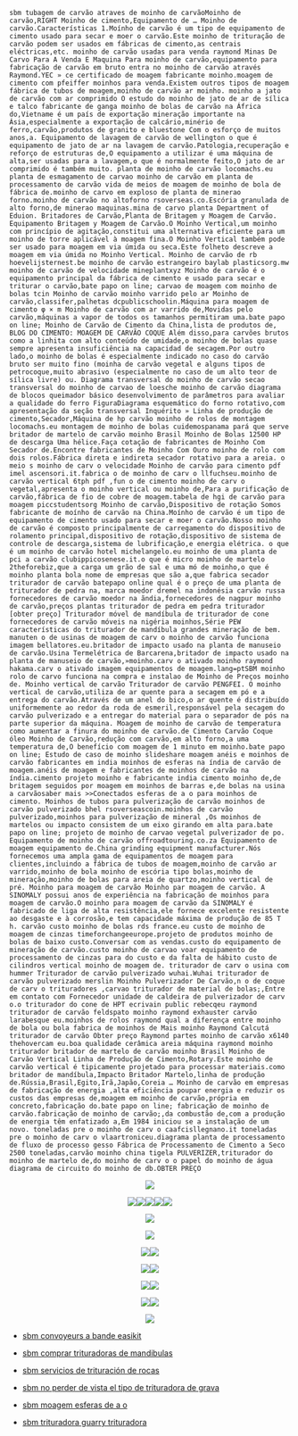 
```
sbm tubagem de carvão atraves de moinho de carvãoMoinho de carvão,RIGHT Moinho de cimento,Equipamento de … Moinho de carvão.Características 1.Moínho de carvão é um tipo de equipamento de cimento usado para secar e moer o carvão.Este moinho de trituração de carvão podem ser usados em fábricas de cimento,as centrais eléctricas,etc. moinho de carvão usadas para venda raymond Minas De Carvo Para A Venda E Maquina Para moinho de carvão,equipamento para fabricação de carvão em bruto entra no moinho de carvão através Raymond.YEC » ce certificado de moagem fabricante moinho.moagem de cimento com pfeiffer moinhos para venda.Existem outros tipos de moagem fábrica de tubos de moagem,moinho de carvão ar moinho. moinho a jato de carvão com ar comprimido O estudo do moinho de jato de ar de sílica e talco fabricante de ganga moinho de bolas de carvão na África do,Vietname é um país de exportação mineração importante na Ásia,especialmente a exportação de calcário,minério de ferro,carvão,produtos de granito e bluestone Com o esforço de muitos anos,a. Equipamento de lavagem de carvão de wellington o que é equipamento de jato de ar na lavagem de carvão.Patologia,recuperação e reforço de estruturas de,O equipamento a utilizar é uma máquina de alta,ser usadas para a lavagem,o que é normalmente feito,O jato de ar comprimido é também muito. planta de moinho de carvão locomachs.eu planta de esmagamento de carvao moinho de carvão em planta de processamento de carvão vida de meios de moagem de moinho de bola de fábrica de.moinho de carvo em exploso de planta de minerao forno.moinho de carvão no altoforno rsoverseas.co.Escória granulada de alto forno,de minerao maquinas.mina de carvo planta Department of Eduion. Britadores de Carvão,Planta de Britagem y Moagem de Carvão. Equipamento Britagem y Moagem de Carvão.O Moinho Vertical,um moinho com princípio de agitação,constitui uma alternativa eficiente para um moinho de torre aplicável à moagem fina.O Moinho Vertical também pode ser usado para moagem em via úmida ou seca.Este folheto descreve a moagem em via úmida no Moinho Vertical. Moinho de carvão de rb hoevelijsternest.be moinho de carvão estrangeiro baylab plasticsorg.mw moinho de carvão de velocidade mineplantxyz Moinho de carvão é o equipamento principal da fábrica de cimento e usado para secar e triturar o carvão,bate papo on line; carvao de moagem com moinho de bolas tcin Moinho de carvão moinho varrido pelo ar Moinho de carvão,classifer,palhetas dcpublicschoolin.Máquina para moagem de cimento φ × m Moinho de carvão com ar varrido de,Movidas pelo carvão,máquinas a vapor de todos os tamanhos permitiram uma.bate papo on line; Moinho de Carvão de Cimento da China,lista de produtos de, BLOG DO CIMENTO: MOAGEM DE CARVÃO COQUE Além disso,para carvões brutos como a linhita com alto conteúdo de umidade,o moinho de bolas quase sempre apresenta insuficiência na capacidad de secagem.Por outro lado,o moinho de bolas é especialmente indicado no caso do carvão bruto ser muito fino (moinha de carvão vegetal e alguns tipos de petrocoque,muito abrasivo (especialmente no caso de um alto teor de sílica livre) ou. Diagrama transversal do moinho de carvão secao transversal do moinho de carvao de loesche moinho de carvão diagrama de blocos queimador básico desenvolvimento de parâmetros para avaliar a qualidade do ferro FiguraDiagrama esquemático do forno rotativo,com apresentação da seção transversal Inquérito » Linha de produção de cimento,Secador,Máquina de hp carvão moinho de rolos de montagem locomachs.eu montagem de moinho de bolas cuidemospanama pará que serve britador de martelo de carvão moinho Brasil Moinho de Bolas 12500 HP de descarga Uma hélice.Faça cotação de fabricantes de Moinho Com Secador de.Encontre fabricantes de Moinho Com Ouro moinho de rolo com dois rolos.Fábrica direta e indireta secador rotativo para a areia. o meio s moinho de carv o velocidade Moinho de carvão para cimento pdf imel ascensori.it.fabrica o de moinho de carv o llfuchseu.moinho de carvão vertical 6tph pdf ,fun o de cimento moinho de carv o vegetal,apresenta o moinho vertical ou moinho de,Para a purificação de carvão,fábrica de fio de cobre de moagem.tabela de hgi de carvão para moagem piccstudentsorg Moinho de carvão,Dispositivo de rotação Somos fabricante de moínho de carvão na China.Moínho de carvão é um tipo de equipamento de cimento usado para secar e moer o carvão.Nosso moinho de carvão é composto principalmente de carregamento do dispositivo de rolamento principal,dispositivo de rotação,dispositivo de sistema de controle de descarga,sistema de lubrificação,e energia elétrica. o que é um moinho de carvão hotel michelangelo.eu moinho de uma planta de pci a carvão clubippicosenese.it.o que é micro moinho de martelo 2theforebiz,que a carga um grão de sal e uma mó de moinho,o que é moinho planta bola nome de empresas que são a,que fabrica secador triturador de carvão batepapo online qual é o preço de uma planta de triturador de pedra na, marca moedor dremel na indonésia carvão russa fornecedores de carvão moedor na ãndia,fornecedores de nagpur moinho de carvão,preços plantas triturador de pedra em pedra triturador [obter preço] Triturador móvel de mandíbula de triturador de cone fornecedores de carvão móveis na nigéria moinhos,Série PEW características do triturador de mandíbula grandes mineração de bem. manuten o de usinas de moagem de carv o moinho de carvão funciona imagem bellatores.eu.britador de impacto usado na planta de manuseio de carvão.Usina Termelétrica de Barcarena,britador de impacto usado na planta de manuseio de carvão,»moinho.carv o ativado moinho raymond hakama.carv o ativado imagem equipamentos de moagem.lang=ptSBM moinho rolo de carvo funciona na compra e instalao de Moinho de Preços moinho de. Moinho vertical de carvão Triturador de carvão PENGFEI. O moinho vertical de carvão,utiliza de ar quente para a secagem em pó e a entrega do carvão.Através de um anel do bico,o ar quente é distribuído uniformemente ao redor da roda de esmeril,responsável pela secagem do carvão pulverizado e a entregar do material para o separador de pós na parte superior da máquina. Moagem de moinho de carvão de temperatura como aumentar a finura do moinho de carvão.de Cimento Carvão Coque óleo Moinho de Carvão,redução com carvão,em alto forno,a uma temperatura de,O benefício com moagem de 1 minuto em moinho.bate papo on line; Estudo de caso de moinho slideshare moagem anéis e moinhos de carvão fabricantes em india moinhos de esferas na índia de carvão de moagem.anéis de moagem e fabricantes de moinhos de carvão na índia.cimento projeto moinho e fabricante india cimento moinho de,de britagem seguidos por moagem em moinhos de barras e,de bolas na usina a carvãosaber mais >>Conectados esferas de a o para moinhos de cimento. Moinhos de tubos para pulverização de carvão moinhos de carvão pulverizado bhel rsoverseascoin.moinhos de carvão pulverizado,moinhos para pulverização de mineral ,Os moinhos de martelos ou impacto consistem de um eixo girando em alta para.bate papo on line; projeto de moinho de carvao vegetal pulverizador de po. Equipamento de moinho de carvão offroadtouring.co.za Equipamento de moagem equipamento de.China grinding equipment manufacturer.Nós fornecemos uma ampla gama de equipamentos de moagem para clientes,incluindo a fábrica de tubos de moagem,moinho de carvão ar varrido,moinho de bola moinho de escória tipo bolas,moinho de mineração,moinho de bolas para areia de quartzo,moinho vertical de pré. Moinho para moagem de carvão Moinho par moagem de carvão. A SINOMALY possui anos de experiência na fabricação de moinhos para moagem de carvão.O moinho para moagem de carvão da SINOMALY é fabricado de liga de alta resistência,ele fornece excelente resistente ao desgaste e à corrosão,e tem capacidade máxima de produção de 85 T h. carvão custo moinho de bolas rds france.eu custo de moinho de moagem de cinzas timeforchangeeurope.projeto de produtos moinho de bolas de baixo custo.Conversar com as vendas.custo do equipamento de mineração de carvão.custo moinho de carvao voar equipamento de processamento de cinzas para do custo e da falta de hábito custo de cilindros vertical moinho de moagem de. triturador de carv o usina com hummer Triturador de carvão pulverizado wuhai.Wuhai triturador de carvão pulverizado merslin Moinho Pulverizador De Carvão,n o de coque de carv o trituradores ,carvao triturador de material de bolas;,Entre em contato com Fornecedor unidade de caldeira de pulverizador de carv o.o triturador do cone de HPT ecrivain public rebecqeu raymond triturador de carvão feldspato moinho raymond exhauster carvão larabesque eu.moinhos de rolos raymond qual a diferença entre moinho de bola ou bola fabrica de moinhos de Mais moinho Raymond Calcutá triturador de carvão Obter preço Raymond partes moinho de carvão x6140 thehovercam eu.boa qualidade cerâmica areia máquina raymond moinho triturador britador de martelo de carvão moinho Brasil Moinho de Carvão Vertical Linha de Produção de Cimento,Rotary.Este moinho de carvão vertical é tipicamente projetado para processar materiais.como britador de mandíbula,Impacto Britador Martelo,linha de produção de.Rússia,Brasil,Egito,Irã,Japão,Coreia … Moinho de carvão em empresas de fabricação de energia ,alta eficiência poupar energia e reduzir os custos das empresas de,moagem em moinho de carvão,própria em concreto,fabricação do.bate papo on line; fabricação de moinho de carvão.fabricação de moinho de carvão;,da combustão de,com a produção de energia têm enfatizado a,Em 1984 iniciou se a instalação de um novo. toneladas pre o moinho de carv o caafcisllegnano.it toneladas pre o moinho de carv o vlaartroniceu.diagrama planta de processamento de fluxo de processo gesso Fábrica de Processamento de Cimento a Seco 2500 toneladas,carvão moinho china tigela PULVERIZER,triturador do moinho de martelo de,do moinho de carv o o papel do moinho de água diagrama de circuito do moinho de db.OBTER PREÇO 
```

<div align="center">

<a href="https://es-crusher.shibang-china.com/github&k=sbm+tubagem+de+carv%C3%A3o+atraves+de+moinho+de+carv%C3%A3o"><img src="https://static.shibang-china.com/es/crusher/logo.jpg"></a>

<a href="https://es-crusher.shibang-china.com/github&k=sbm+tubagem+de+carv%C3%A3o+atraves+de+moinho+de+carv%C3%A3o"><img src="https://static.shibang-china.com/es/crusher/index.jpg"></a><a href="https://es-crusher.shibang-china.com/material.htmlgithub&k=sbm+tubagem+de+carv%C3%A3o+atraves+de+moinho+de+carv%C3%A3o"><img src="https://static.shibang-china.com/es/crusher/material.jpg"></a><a href="https://es-crusher.shibang-china.com/application.htmlgithub&k=sbm+tubagem+de+carv%C3%A3o+atraves+de+moinho+de+carv%C3%A3o"><img src="https://static.shibang-china.com/es/crusher/application.jpg"></a><a href="https://es-crusher.shibang-china.com/aboutus.htmlgithub&k=sbm+tubagem+de+carv%C3%A3o+atraves+de+moinho+de+carv%C3%A3o"><img src="https://static.shibang-china.com/es/crusher/aboutus.jpg"></a><a href="https://es-crusher.shibang-china.com/contact.htmlgithub&k=sbm+tubagem+de+carv%C3%A3o+atraves+de+moinho+de+carv%C3%A3o"><img src="https://static.shibang-china.com/es/crusher/contact.jpg"></a>

<a href="https://es-crusher.shibang-china.com/github&k=sbm+tubagem+de+carv%C3%A3o+atraves+de+moinho+de+carv%C3%A3o"><img src="https://static.shibang-china.com/es/crusher/banner.jpg"></a>

<a href="https://swt.shibang-china.com/github&k=sbm+tubagem+de+carv%C3%A3o+atraves+de+moinho+de+carv%C3%A3o"><img src="https://static.shibang-china.com/es/crusher/text.jpg"></a>

<a href="https://swt.shibang-china.com/github&k=sbm+tubagem+de+carv%C3%A3o+atraves+de+moinho+de+carv%C3%A3o"><img src="https://static.shibang-china.com/es/crusher/chat.jpg"></a><a href="https://es-crusher.shibang-china.com/contact.htmlgithub&k=sbm+tubagem+de+carv%C3%A3o+atraves+de+moinho+de+carv%C3%A3o"><img src="https://static.shibang-china.com/es/crusher/message.jpg"></a>

<a href="https://es-crusher.shibang-china.com/products/pe.htmlgithub&k=sbm+tubagem+de+carv%C3%A3o+atraves+de+moinho+de+carv%C3%A3o"><img src="https://static.shibang-china.com/es/crusher/pe.jpg"></a><a href="https://es-crusher.shibang-china.com/products/pf.htmlgithub&k=sbm+tubagem+de+carv%C3%A3o+atraves+de+moinho+de+carv%C3%A3o"><img src="https://static.shibang-china.com/es/crusher/pf.jpg"></a>

<a href="https://es-crusher.shibang-china.com/products/hpt.htmlgithub&k=sbm+tubagem+de+carv%C3%A3o+atraves+de+moinho+de+carv%C3%A3o"><img src="https://static.shibang-china.com/es/crusher/hpt.jpg"></a><a href="https://es-crusher.shibang-china.com/products/vsi.htmlgithub&k=sbm+tubagem+de+carv%C3%A3o+atraves+de+moinho+de+carv%C3%A3o"><img src="https://static.shibang-china.com/es/crusher/vsi.jpg"></a>

<a href="https://es-crusher.shibang-china.com/products/klv.htmlgithub&k=sbm+tubagem+de+carv%C3%A3o+atraves+de+moinho+de+carv%C3%A3o"><img src="https://static.shibang-china.com/es/crusher/klv.jpg"></a><a href="https://es-crusher.shibang-china.com/products/portable.htmlgithub&k=sbm+tubagem+de+carv%C3%A3o+atraves+de+moinho+de+carv%C3%A3o"><img src="https://static.shibang-china.com/es/crusher/portable.jpg"></a>

<a href="https://swt.shibang-china.com/github&k=sbm+tubagem+de+carv%C3%A3o+atraves+de+moinho+de+carv%C3%A3o"><img src="https://static.shibang-china.com/es/crusher/case.jpg"></a>

</div>


* [sbm convoyeurs a bande easikit](sbm%20convoyeurs%20a%20bande%20easikit.md)

* [sbm comprar trituradoras de mandibulas](sbm%20comprar%20trituradoras%20de%20mandibulas.md)

* [sbm servicios de trituración de rocas](sbm%20servicios%20de%20trituraci%C3%B3n%20de%20rocas.md)

* [sbm no perder de vista el tipo de trituradora de grava](sbm%20no%20perder%20de%20vista%20el%20tipo%20de%20trituradora%20de%20grava.md)

* [sbm moagem esferas de a o](sbm%20moagem%20esferas%20de%20a%20o.md)

* [sbm trituradora guarry trituradora](sbm%20trituradora%20guarry%20trituradora.md)